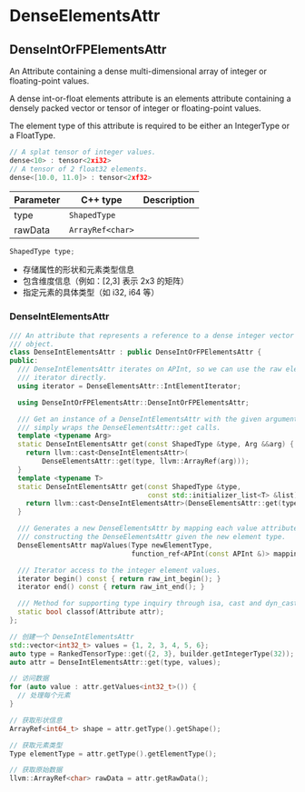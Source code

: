 # DenseElementsAttr

## DenseIntOrFPElementsAttr

An Attribute containing a dense multi-dimensional array of integer or floating-point values.

A dense int-or-float elements attribute is an elements attribute containing a densely packed vector or tensor of integer or floating-point values.

The element type of this attribute is required to be either an IntegerType or a FloatType.

```cpp
// A splat tensor of integer values.
dense<10> : tensor<2xi32>
// A tensor of 2 float32 elements.
dense<[10.0, 11.0]> : tensor<2xf32>
```

| Parameter | C++ type         | Description |
| --------- | ---------------- | ----------- |
| type      | `ShapedType`     |             |
| rawData   | `ArrayRef<char>` |             |


```cpp
ShapedType type;
```

- 存储属性的形状和元素类型信息
- 包含维度信息（例如：[2,3] 表示 2x3 的矩阵）
- 指定元素的具体类型（如 i32, i64 等）

### DenseIntElementsAttr


```cpp
/// An attribute that represents a reference to a dense integer vector or tensor
/// object.
class DenseIntElementsAttr : public DenseIntOrFPElementsAttr {
public:
  /// DenseIntElementsAttr iterates on APInt, so we can use the raw element
  /// iterator directly.
  using iterator = DenseElementsAttr::IntElementIterator;

  using DenseIntOrFPElementsAttr::DenseIntOrFPElementsAttr;

  /// Get an instance of a DenseIntElementsAttr with the given arguments. This
  /// simply wraps the DenseElementsAttr::get calls.
  template <typename Arg>
  static DenseIntElementsAttr get(const ShapedType &type, Arg &&arg) {
    return llvm::cast<DenseIntElementsAttr>(
        DenseElementsAttr::get(type, llvm::ArrayRef(arg)));
  }
  template <typename T>
  static DenseIntElementsAttr get(const ShapedType &type,
                                  const std::initializer_list<T> &list) {
    return llvm::cast<DenseIntElementsAttr>(DenseElementsAttr::get(type, list));
  }

  /// Generates a new DenseElementsAttr by mapping each value attribute, and
  /// constructing the DenseElementsAttr given the new element type.
  DenseElementsAttr mapValues(Type newElementType,
                              function_ref<APInt(const APInt &)> mapping) const;

  /// Iterator access to the integer element values.
  iterator begin() const { return raw_int_begin(); }
  iterator end() const { return raw_int_end(); }

  /// Method for supporting type inquiry through isa, cast and dyn_cast.
  static bool classof(Attribute attr);
};
```



```cpp
// 创建一个 DenseIntElementsAttr
std::vector<int32_t> values = {1, 2, 3, 4, 5, 6};
auto type = RankedTensorType::get({2, 3}, builder.getIntegerType(32));
auto attr = DenseIntElementsAttr::get(type, values);

// 访问数据
for (auto value : attr.getValues<int32_t>()) {
  // 处理每个元素
}

// 获取形状信息
ArrayRef<int64_t> shape = attr.getType().getShape();

// 获取元素类型
Type elementType = attr.getType().getElementType();

// 获取原始数据
llvm::ArrayRef<char> rawData = attr.getRawData();
```



